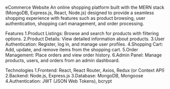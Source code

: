 eCommerce Website
An online shopping platform built with the MERN stack (MongoDB, Express.js, React, Node.js) designed to provide a seamless shopping experience with features such as product browsing, user authentication, shopping cart management, and order processing.


Features
    1.Product Listings: Browse and search for products with filtering options.
    2.Product Details: View detailed information about products.
    3.User Authentication: Register, log in, and manage user profiles.
    4.Shopping Cart: Add, update, and remove items from the shopping cart.
    5.Order Management: Place orders and view order history.
    6.Admin Panel: Manage products, users, and orders from an admin dashboard.

Technologies
    1.Frontend: React, React Router, Axios, Redux (or Context API)
    2.Backend: Node.js, Express.js
    3.Database: MongoDB, Mongoose
    4.Authentication: JWT (JSON Web Tokens), bcrypt
